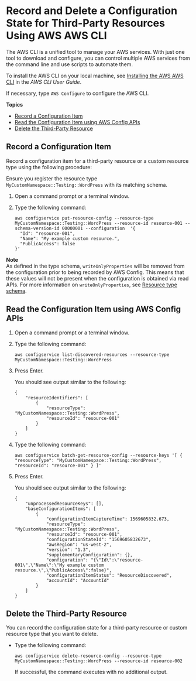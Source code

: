 # Record and Delete a Configuration State for Third\-Party Resources Using AWS AWS CLI<a name="customresources-cli"></a>

The AWS CLI is a unified tool to manage your AWS services\. With just one tool to download and configure, you can control multiple AWS services from the command line and use scripts to automate them\.

To install the AWS CLI on your local machine, see [Installing the AWS AWS CLI](http://docs.aws.amazon.com/cli/latest/userguide/installing.html) in the *AWS CLI User Guide*\.

If necessary, type `AWS Configure` to configure the AWS CLI\.

**Topics**
+ [Record a Configuration Item](#add-custom-resource-type-cli)
+ [Read the Configuration Item using AWS Config APIs](#view-custom-resource-type-cli)
+ [Delete the Third\-Party Resource](#delete-custom-resource-type)

## Record a Configuration Item<a name="add-custom-resource-type-cli"></a>

Record a configuration item for a third\-party resource or a custom resource type using the following procedure:

Ensure you register the resource type `MyCustomNamespace::Testing::WordPress` with its matching schema\.

1. Open a command prompt or a terminal window\.

1. Type the following command:

   ```
   aws configservice put-resource-config --resource-type MyCustomNamespace::Testing::WordPress --resource-id resource-001 --schema-version-id 00000001 --configuration  '{
     "Id": "resource-001",
     "Name": "My example custom resource.",
     "PublicAccess": false
   }'
   ```

**Note**  
As defined in the type schema, `writeOnlyProperties` will be removed from the configuration prior to being recorded by AWS Config\. This means that these values will not be present when the configuration is obtained via read APIs\. For more information on `writeOnlyProperties`, see [Resource type schema](https://docs.aws.amazon.com/cloudformation-cli/latest/userguide/resource-type-schema.html)\.

## Read the Configuration Item using AWS Config APIs<a name="view-custom-resource-type-cli"></a>

1. Open a command prompt or a terminal window\.

1. Type the following command:

   ```
   aws configservice list-discovered-resources --resource-type MyCustomNamespace::Testing::WordPress
   ```

1. Press Enter\.

   You should see output similar to the following:

   ```
   {
       "resourceIdentifiers": [
           {
               "resourceType": "MyCustomNamespace::Testing::WordPress",
               "resourceId": "resource-001"
           }
       ]
   }
   ```

1. Type the following command:

   ```
   aws configservice batch-get-resource-config --resource-keys '[ { "resourceType": "MyCustomNamespace::Testing::WordPress", "resourceId": "resource-001" } ]'
   ```

1. Press Enter\.

   You should see output similar to the following:

   ```
   {
       "unprocessedResourceKeys": [],
       "baseConfigurationItems": [
           {
               "configurationItemCaptureTime": 1569605832.673,
               "resourceType": "MyCustomNamespace::Testing::WordPress",
               "resourceId": "resource-001",
               "configurationStateId": "1569605832673",
               "awsRegion": "us-west-2",
               "version": "1.3",
               "supplementaryConfiguration": {},
               "configuration": "{\"Id\":\"resource-001\",\"Name\":\"My example custom resource.\",\"PublicAccess\":false}",
               "configurationItemStatus": "ResourceDiscovered",
               "accountId": "AccountId"
           }
       ]
   }
   ```

## Delete the Third\-Party Resource<a name="delete-custom-resource-type"></a>

You can record the configuration state for a third\-party resource or custom resource type that you want to delete\.
+ Type the following command:

  ```
  aws configservice delete-resource-config --resource-type MyCustomNamespace::Testing::WordPress --resource-id resource-002
  ```

  If successful, the command executes with no additional output\.